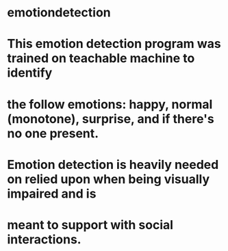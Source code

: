 # emotiondetection

# This emotion detection program was trained on teachable machine to identify
# the follow emotions: happy, normal (monotone), surprise, and if there's no one present.
# Emotion detection is heavily needed on relied upon when being visually impaired and is
# meant to support with social interactions.
